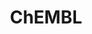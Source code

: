 ---
layout: default
bigquery: https://console.cloud.google.com/bigquery?p=patents-public-data&d=ebi_chembl&page=dataset
citation: '"The ChEMBL database in 2017." Anna Gaulton, Anne Hersey, Michał Nowotka,
  A Patrícia Bento, Jon Chambers, David Mendez, Prudence Mutowo, Francis Atkinson,
  Louisa J Bellis, Elena Cibrián-Uhalte, Mark Davies, Nathan Dedman, Anneli Karlsson,
  María Paula Magariños, John P Overington, George Papadatos, Ines Smit, Andrew R
  Leach Nucleic acids Research (2017) 45 (Database Issue), D945-D954'
contributors: European Bioinformatics Institute
cost: None
description: ChEMBL Data is a manually curated database of small molecules used in
  drug discovery, including information about existing patented drugs.
documentation: 'schema: https://www.ebi.ac.uk/chembl/db_schema


  '
last_edit: Mon, 04 Apr 2022 19:07:30 GMT
location: https://console.cloud.google.com/marketplace/product/google_patents_public_datasets/chembl
maintained_by: EMBL-EBI, an outstation of European Molecular Biology Laboratory
related_publications: '

  ChEMBL: towards direct deposition of bioassay data.


  Mendez D, Gaulton A, Bento AP, Chambers J, De Veij M, Félix E, Magariños MP, Mosquera
  JF, Mutowo P, Nowotka M, Gordillo-Marañón M, Hunter F, Junco L, Mugumbate G, Rodriguez-Lopez
  M, Atkinson F, Bosc N, Radoux CJ, Segura-Cabrera A, Hersey A, Leach AR.


  — Nucleic Acids Res. 2019; 47(D1):D930-D940. doi: 10.1093/nar/gky1075

  '
schema_fields: '[''molregno'', ''metabolite_record_id'', ''usan_stem_definition'',
  ''level4'', ''published_type'', ''num_ro5_violations'', ''level2_description'',
  ''alogp'', ''target_type'', ''hrac_class_id'', ''sei'', ''ddd_comment'', ''cell_source_organism'',
  ''compound_key'', ''mol_hrac_id'', ''topical'', ''standard_flag'', ''assay_source'',
  ''mutation'', ''mechanism_comment'', ''met_conversion'', ''comp_go_id'', ''aromatic_rings'',
  ''mol_atc_id'', ''first_in_class'', ''lle'', ''mesh_heading'', ''molecular_species'',
  ''orig_description'', ''who_extra'', ''species_group_flag'', ''tissue_id'', ''strength'',
  ''hba_lipinski'', ''parenteral'', ''description'', ''country'', ''oral'', ''biocomp_id'',
  ''component_synonym'', ''level4_description'', ''compound_name'', ''doc_type'',
  ''doi'', ''publication_number'', ''standard_text_value'', ''enzyme_tid'', ''label'',
  ''domain_name'', ''cell_id'', ''first_approval'', ''ap_id'', ''qudt_units'', ''met_comment'',
  ''structure_type'', ''acd_most_apka'', ''mc_target_name'', ''binding_site_comment'',
  ''assay_tax_id'', ''co_stem_id'', ''path'', ''bto_id'', ''value'', ''mw_monoisotopic'',
  ''substrate_record_id'', ''prodrug'', ''natural_product'', ''disease_efficacy'',
  ''published_relation'', ''src_short_name'', ''protein_class_synonym'', ''units'',
  ''protein_class_id'', ''polymer_flag'', ''ass_cls_map_id'', ''formulation_id'',
  ''patent_id'', ''activity_id'', ''potential_duplicate'', ''applicant_full_name'',
  ''max_phase_for_ind'', ''drugind_id'', ''domain_type'', ''authors'', ''molsyn_id'',
  ''src_assay_id'', ''level2'', ''domain_description'', ''ro3_pass'', ''warning_country'',
  ''annotation'', ''pchembl_value'', ''ref_url'', ''mc_tax_id'', ''molecular_mechanism'',
  ''mecref_id'', ''oc_id'', ''comp_class_id'', ''acd_logp'', ''warning_description'',
  ''text_value'', ''warning_type'', ''component_type'', ''parent_molregno'', ''tbl'',
  ''withdrawn_class'', ''heavy_atoms'', ''entity_id'', ''bei'', ''innovator_company'',
  ''journal'', ''ingredient'', ''first_page'', ''ddd_value'', ''cell_description'',
  ''drug_record_id'', ''assay_strain'', ''uo_units'', ''cx_logp'', ''dosed_ingredient'',
  ''chembl_id'', ''db_source'', ''toid'', ''aspect'', ''source_domain_id'', ''usan_substem'',
  ''withdrawn_year'', ''creation_date'', ''mc_target_accession'', ''stat'', ''standard_value'',
  ''parent_id'', ''assay_param_id'', ''assay_organism'', ''frac_code'', ''confidence'',
  ''predbind_id'', ''alert_set_id'', ''ref_type'', ''class_type'', ''bao_endpoint'',
  ''direct_interaction'', ''last_active'', ''idx'', ''molfile'', ''cell_ontology_id'',
  ''efo_term'', ''targrel_id'', ''level5'', ''indref_id'', ''black_box_warning'',
  ''drug_substance_flag'', ''mc_organism'', ''l3'', ''canonical_smiles'', ''prod_pat_id'',
  ''ddd_admr'', ''submission_date'', ''l4'', ''published_units'', ''data_validity_comment'',
  ''mec_id'', ''end_position'', ''set_name'', ''site_id'', ''selectivity_comment'',
  ''parent_type'', ''ddd_units'', ''level3'', ''compd_id'', ''chebi_par_id'', ''ridx'',
  ''site_residues'', ''tid_fixed'', ''cpd_str_alert_id'', ''tax_id'', ''targcomp_id'',
  ''psa'', ''atc_code'', ''availability_type'', ''assay_id'', ''standard_upper_value'',
  ''as_id'', ''updated_by'', ''assay_cell_type'', ''short_name'', ''isoform'', ''upper_value'',
  ''curation_comment'', ''hrac_code'', ''homologue'', ''l7'', ''normal_range_max'',
  ''issue'', ''version'', ''standard_inchi'', ''assay_class_id'', ''parameter_type'',
  ''action_type'', ''protclasssyn_id'', ''job_id'', ''l1'', ''who_name'', ''standard_inchi_key'',
  ''standard_relation'', ''accession'', ''sequence_md5sum'', ''target_mapping'', ''published_value'',
  ''level1_description'', ''activity_comment'', ''res_stem_id'', ''assay_subcellular_fraction'',
  ''standard_type'', ''cl_lincs_id'', ''domain_id'', ''ddd_id'', ''class_level'',
  ''relationship_type'', ''usan_year'', ''actsm_id'', ''dosage_form'', ''mechanism_of_action'',
  ''irac_code'', ''usan_stem'', ''warnref_id'', ''withdrawn_reason'', ''go_id'', ''l6'',
  ''cell_source_tax_id'', ''priority'', ''warning_year'', ''cell_name'', ''result_flag'',
  ''db_version'', ''comments'', ''status'', ''drug_product_flag'', ''research_stem'',
  ''ref_id'', ''compsyn_id'', ''assay_tissue'', ''updated_on'', ''curated_by'', ''major_class'',
  ''relationship_desc'', ''title'', ''assay_category'', ''qed_weighted'', ''stem'',
  ''acd_logd'', ''hbd'', ''site_name'', ''ad_type'', ''num_alerts'', ''mol_frac_id'',
  ''pubmed_id'', ''src_description'', ''relation'', ''patent_expire_date'', ''related_tid'',
  ''cidx'', ''pathway_key'', ''enzyme_name'', ''prediction_method'', ''volume'', ''acd_most_bpka'',
  ''approval_date'', ''le'', ''source'', ''patent_no'', ''uberon_id'', ''cellosaurus_id'',
  ''efo_id'', ''level1'', ''bao_id'', ''metref_id'', ''inorganic_flag'', ''variant_id'',
  ''stem_class'', ''protein_class_desc'', ''assay_test_type'', ''max_phase'', ''company'',
  ''active_ingredient'', ''definition'', ''parameter_value'', ''component_id'', ''nda_type'',
  ''withdrawn_flag'', ''cx_logd'', ''hbd_lipinski'', ''therapeutic_flag'', ''product_id'',
  ''chirality'', ''bao_format'', ''organism'', ''mol_irac_id'', ''mesh_id'', ''delist_flag'',
  ''met_id'', ''cell_source_tissue'', ''indication_class'', ''aidx'', ''src_compound_id'',
  ''synonyms'', ''type'', ''irac_class_id'', ''downgraded'', ''doc_id'', ''pref_name'',
  ''assay_desc'', ''mc_target_type'', ''abstract'', ''alert_name'', ''alert_id'',
  ''name'', ''cx_most_apka'', ''previous_company'', ''tid'', ''clo_id'', ''year'',
  ''caloha_id'', ''subgroup'', ''pathway_id'', ''warning_class'', ''l2'', ''assay_type'',
  ''hba'', ''standard_units'', ''smarts'', ''patent_use_code'', ''log_id'', ''warning_id'',
  ''mw_freebase'', ''sitecomp_id'', ''active_molregno'', ''target_desc'', ''usan_stem_id'',
  ''frac_class_id'', ''src_id'', ''std_act_id'', ''activity_count'', ''num_lipinski_ro5_violations'',
  ''l8'', ''level3_description'', ''start_position'', ''helm_notation'', ''trade_name'',
  ''l5'', ''syn_type'', ''last_page'', ''parent_go_id'', ''sequence'', ''normal_range_min'',
  ''record_id'', ''smid'', ''cx_most_bpka'', ''withdrawn_country'', ''rgid'', ''molecule_type'',
  ''rtb'', ''relationship'', ''route'', ''full_mwt'', ''confidence_score'', ''full_molformula'',
  ''entity_type'']'
shortname: chembl
tags:
- biotechnology
- health
- chemical
- bioinformatics
- medical
terms_of_use: CC BY-SA 3.0
title: ChEMBL
uuid: e232a192-965c-4ec9-904c-155b6dfe56c5
---